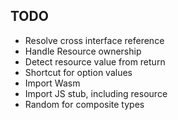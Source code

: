 
## TODO

* Resolve cross interface reference
* Handle Resource ownership
* Detect resource value from return
* Shortcut for option values
* Import Wasm
* Import JS stub, including resource
* Random for composite types

